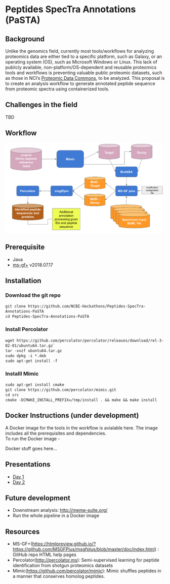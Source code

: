 # Peptides SpecTra Annotations (PaSTA)

## Background
Unlike the genomics field, currently most tools/workflows for analyzing proteomics data are either tied to a specific platform, such as Galaxy, or an operating system (OS), such as Microsoft 
Windows or Linux.  This lack of publicly available, non-platform/OS-dependent and reusable proteomics tools and workflows is preventing valuable public proteomic datasets, such as those in 
NCI’s [Proteomic Data Commons](), to be analyzed.  This proposal is to create an analysis workflow to generate annotated peptide sequence from proteomic spectra using containerized tools.


## Challenges in the field

TBD

## Workflow
![Peptides SpecTra Annotations (PaSTA)](flow.png)

## Prerequisite

- Java
- [ms-gf+](https://github.com/MSGFPlus/msgfplus/releases) v2018.07.17

## Installation

### Download the git repo

``` shell
git clone https://github.com/NCBI-Hackathons/Peptides-SpecTra-Annotations-PaSTA
cd Peptides-SpecTra-Annotations-PaSTA
```

### Install Percolator
``` shell
wget https://github.com/percolator/percolator/releases/download/rel-3-02-01/ubuntu64.tar.gz`
tar -xvzf ubuntu64.tar.gz
sudo dpkg -i *.deb
sudo apt-get install -f
```

### Installl Mimic

``` shell
sudo apt-get install cmake
git clone https://github.com/percolator/mimic.git
cd src
cmake -DCMAKE_INSTALL_PREFIX=/tmp/install . && make && make install
```

## Docker Instructions (under development)

A Docker image for the tools in the workflow is avialable here.  The image includes all the prerequisites and dependencies.  
To run the Docker image - 

Docker stuff goes here...

## Presentations

- [Day 1](https://docs.google.com/presentation/d/147Zc5lRd3Z88NPPw3sXfVm7SiB_dCZIF6JZnVzG_pJU/edit?usp=sharing)
- [Day 2](https://docs.google.com/presentation/d/1ND4Cnr6sN9k4f0hoWJ7APOw7Lo6x2yM-hDTkRCNlyWo/edit?usp=sharing)

## Future development

- Downstream analysis: http://meme-suite.org/
- Run the whole pipeline in a Docker image

## Resources

- MS-GF+(https://htmlpreview.github.io/?https://github.com/MSGFPlus/msgfplus/blob/master/doc/index.html) : GitHub repo HTML help pages
- Percolator(http://percolator.ms): Semi-supervised learning for peptide identification from shotgun proteomics datasets
- Mimic(https://github.com/percolator/mimic): Mimic shuffles peptides in a manner that conserves homolog peptides. 
